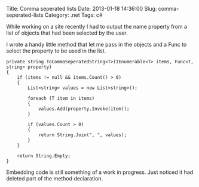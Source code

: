 Title: Comma seperated lists
Date: 2013-01-18 14:36:00
Slug: comma-seperated-lists
Category: .net
Tags: c#

While working on a site recently I had to output the name property from a list of objects that had been selected by the user.

I wrote a handy little method that let me pass in the objects and a Func to select the property to be used in the list.

    private string ToCommaSeperatedString<T>(IEnumerable<T> items, Func<T, string> property)
    {
        if (items != null && items.Count() > 0)
        {
            List<string> values = new List<string>();
     
            foreach (T item in items)
            {
                values.Add(property.Invoke(item));
            }
 
            if (values.Count > 0)
            {
                return String.Join(", ", values);
            }
        }
     
        return String.Empty;
    }

Embedding code is still something of a work in progress. Just noticed it had deleted part of the method declaration.
